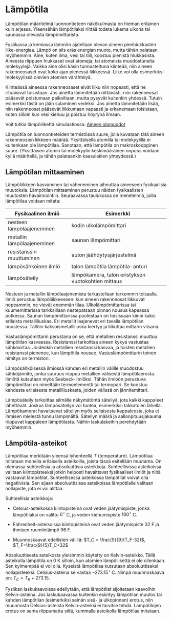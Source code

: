 # Lämpötila

Lämpötilan määritelmä luonnontieteen näkökulmasta on hieman erilainen kuin arjessa. Yleensähän lämpötilaksi riittää todeta lukema ulkona tai saunassa olevasta lämpömittarista.

Fysiikassa ja kemiassa lämmön ajatellaan olevan aineen pienhiukkasten liike-energiaa. Lämpö on siis eräs energian muoto, mutta tähän palataan myöhemmin. Aine, kuten ilma, vesi tai tiili, koostuu pienistä hiukkasista. Aineesta riippuen hiukkaset ovat atomeja, tai atomeista muodostuneita molekyylejä. Vaikka aine olisi käsin tunnusteltuna kiinteää, niin aineen rakenneosaset ovat koko ajan pienessä liikkeessä. Liike voi olla esimerkiksi molekyylissä olevien atomien värähtelyä.

Kiinteässä aineessa rakenneosaset eivät liiku niin nopeasti, että ne irtoaisivat toisistaan. Jos ainetta lämmitetään riittävästi, niin rakenneosat pääsevät poistumaan paikoiltaan, mutta pysyvät kuitenkin yhdessä. Tutuin esimerkki tästä on jään sulaminen vedeksi. Jos ainetta lämmitetään lisää, niin rakenneosat pääsevät liikkumaan vapaasti ja erkanemaan toisistaan, kuten silloin kun vesi kiehuu ja poistuu höyrynä ilmaan.

Voit tutkia lämpöliikettä simulaatiossa: [Aineen olomuodot](https://phet.colorado.edu/sims/html/states-of-matter-basics)

Lämpötila on luonnontieteiden termistössä suure, jolla kuvataan tätä aineen rakenneosien liikkeen määrää. Yksittäisellä atomilla tai molekyylillä ei kuitenkaan ole lämpötilaa. Sanotaan, että lämpötila on makroskooppinen suure. (Yksittäisen atomin tai molekyylin keskimääräinen _nopeus_ voidaan kyllä määritellä, ja tähän palataankin kaasulakien yhteydessä.)


## Lämpötilan mittaaminen

Lämpöliikkeen kasvaminen tai väheneminen aiheuttaa aineeseen fysikaalisia muutoksia. Lämpötilan mittaaminen perustuu näiden fysikaalisten muutosten havainnointiin. Seuraavassa taulukossa on menetelmiä, joilla lämpötilaa voidaan mitata:


|Fysikaalinen ilmiö|Esimerkki|
|------------------|---------|
|nesteen lämpölaajeneminen| kodin ulkolämpömittari|
|metallin lämpölaajeneminen| saunan lämpömittari|
|resistanssin muuttuminen| auton jäähdytysjärjestelmä|
|lämpösähköinen ilmiö | talon lämpötila lämpötila-anturi|
|lämpösäteily| lämpökamera, talon eristyksen vuotokohtien mittaus|

Nesteen ja metallin lämpölaajenemista tarkastellaan tarkemmin toisaalla. Ilmiö perustuu lämpöliikkeeseen: kun aineen rakenneosat liikkuvat nopeammin, ne vievät enemmän tilaa. Ulkolämpömittarissa tai kuumemittarissa tarkkaillaan nestepatsaan pinnan nousua kapeassa putkessa. Saunan lämpömittarissa puolestaan on toisissaan kiinni kaksi erilaista metalliliuskaa. Eri metallit laajenevat eri tavalla lämpötilan noustessa. Tällöin kaksoismetalliliuska kiertyy ja liikuttaa mittarin viisaria. 

Vastuslämpömittarin perustana on se, että metallien resistanssi muuttuu lämpötilan kasvaessa. Resistanssi tarkoittaa aineen kykyä vastustaa sähkövirtaa. Joidenkin metallien resistanssi kasvaa, ja toisten metallien resistanssi pienenee, kun lämpötila nousee. Vastuslämpömittarin toinen nimitys on termistori.

Lämpösähköisessä ilmiössä kahden eri metallin välille muodostuu sähköjännite, jonka suuruus riippuu metallien välisestä lämpötilaerosta. Ilmiötä kutsutaan myös Seebeck-ilmiöksi. Tähän ilmiöön perustuva lämpömittari on nimeltään termoelementti tai termopari. Se koostuu kahdesta erilaisesta metalliliuskasta, joiden välissä on jännitemittari.

Lämpösäteily tarkoittaa silmälle näkymätöntä säteilyä, jota kaikki kappaleet lähettävät. Joskus lämpösäteilyn voi tuntea, esimerkiksi takkatulen lähellä. Lämpökamerat havaitsevat säteilyn myös sellaisesta kappaleesta, joka ei ihmisen mielestä tunnu lämpimältä. Säteilyn määrä ja aallonpituusjakauma riippuvat kappaleen lämpötilasta. Näihin laskulakeihin perehdytään myöhemmin.


## Lämpötila-asteikot

Lämpötilaa merkitään yleensä lyhenteellä $T$ (temperature). Lämpötilaa mitataan monella erilaisella asteikoilla, joista tässä esitellään muutama. On olemassa suhteellisia ja absoluuttisia asteikkoja. Suhteellisissa asteikoissa valitaan kiintopisteeksi jotkin helposti havaittavat fysikaaliset ilmiöt ja niitä vastaavat lämpötilat. Suhteellisessa asteikossa lämpötilat voivat olla negatiivisia. Sen sijaan absoluuttisissa asteikoissa lämpötilalle valitaan nollapiste, jota ei voi alittaa.

Suhteellisia asteikkoja:

- Celsius-asteikossa kiintopisteinä ovat veden jäätymispiste, jonka lämpötilaksi on valittu $0^{\circ}$ C, ja veden kiehumispiste $100^{\circ}$ C.

- Fahrenheit-asteikoissa kiintopisteinä ovat veden jäätymispiste $32$ F ja ihmisen ruumiinlämpö $96$ F.

- Muunnoskaavat edellisten välillä: $T_C = \frac{5}{9}(T_F-32)$, $T_F=\frac{9}{5}T_C+32$

Absoluuttisesta asteikosta yleisimmin käytetty on Kelvin-asteikko. Tällä asteikolla lämpötila on 0 K silloin, kun atomien lämpöliikettä ei ole ollenkaan. Sen kylmempää ei voi olla. Kyseistä lämpötilaa kutsutaan absoluuttiseksi nollapisteeksi. Celsius-asteina se vastaa $-273.15^{\circ}$ C. Niinpä muunnoskaava on: $T_C=T_K+273.15$.

Fysiikan laskukaavoissa edellytään, että lämpötilat sijoitetaan kaavoihin Kelvin-asteina. Jos laskukaavassa kuitenkin esiintyy lämpötilan muutos tai kahden lämpötilan (esimerkiksi seinän sisä- ja ulkopinnan) erotus, niin muunnosta Celsius-asteista Kelvin-asteiksi ei tarvitse tehdä. Lämpötilojen erotus on sama riippumatta siitä, kummalla asteikolla lämpötilaa mitataan.